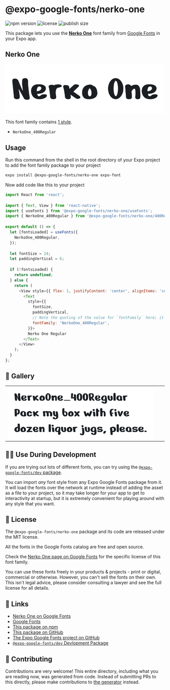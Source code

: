# @expo-google-fonts/nerko-one

![npm version](https://flat.badgen.net/npm/v/@expo-google-fonts/nerko-one)
![license](https://flat.badgen.net/github/license/expo/google-fonts)
![publish size](https://flat.badgen.net/packagephobia/install/@expo-google-fonts/nerko-one)

This package lets you use the [**Nerko One**](https://fonts.google.com/specimen/Nerko+One) font family from [Google Fonts](https://fonts.google.com/) in your Expo app.

## Nerko One

![Nerko One](./font-family.png)

This font family contains [1 style](#-gallery).

- `NerkoOne_400Regular`

## Usage

Run this command from the shell in the root directory of your Expo project to add the font family package to your project
```sh
expo install @expo-google-fonts/nerko-one expo-font
```

Now add code like this to your project
```js
import React from 'react';

import { Text, View } from 'react-native';
import { useFonts } from '@expo-google-fonts/nerko-one/useFonts';
import { NerkoOne_400Regular } from '@expo-google-fonts/nerko-one/400Regular';

export default () => {
  let [fontsLoaded] = useFonts({
    NerkoOne_400Regular,
  });

  let fontSize = 24;
  let paddingVertical = 6;

  if (!fontsLoaded) {
    return undefined;
  } else {
    return (
      <View style={{ flex: 1, justifyContent: 'center', alignItems: 'center' }}>
        <Text
          style={{
            fontSize,
            paddingVertical,
            // Note the quoting of the value for `fontFamily` here; it expects a string!
            fontFamily: 'NerkoOne_400Regular',
          }}>
          Nerko One Regular
        </Text>
      </View>
    );
  }
};

```

## 🔡 Gallery


||||
|-|-|-|
|![NerkoOne_400Regular](./NerkoOne_400Regular.ttf.png)||||


## 👩‍💻 Use During Development

If you are trying out lots of different fonts, you can try using the [`@expo-google-fonts/dev` package](https://github.com/expo/google-fonts/tree/master/font-packages/dev#readme).

You can import *any* font style from any Expo Google Fonts package from it. It will load the fonts
over the network at runtime instead of adding the asset as a file to your project, so it may take longer
for your app to get to interactivity at startup, but it is extremely convenient
for playing around with any style that you want.

## 📖 License

The `@expo-google-fonts/nerko-one` package and its code are released under the MIT license.

All the fonts in the Google Fonts catalog are free and open source.

Check the [Nerko One page on Google Fonts](https://fonts.google.com/specimen/Nerko+One) for the specific license of this font family.

You can use these fonts freely in your products & projects - print or digital, commercial or otherwise. However, you can't sell the fonts on their own. This isn't legal advice, please consider consulting a lawyer and see the full license for all details.

## 🔗 Links

- [Nerko One on Google Fonts](https://fonts.google.com/specimen/Nerko+One)
- [Google Fonts](https://fonts.google.com/)
- [This package on npm](https://www.npmjs.com/package/@expo-google-fonts/nerko-one)
- [This package on GitHub](https://github.com/expo/google-fonts/tree/master/font-packages/nerko-one)
- [The Expo Google Fonts project on GitHub](https://github.com/expo/google-fonts)
- [`@expo-google-fonts/dev` Devlopment Package](https://github.com/expo/google-fonts/tree/master/font-packages/dev)

## 🤝 Contributing

Contributions are very welcome! This entire directory, including what you are reading now, was generated from code. Instead of submitting PRs to this directly, please make contributions to [the generator](https://github.com/expo/google-fonts/tree/master/packages/generator) instead.
